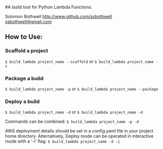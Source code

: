 #A build tool for Python Lambda Functions.

Solomon Bothwell
http://www.github.com/ssbothwell
ssbothwell@gmail.com

## How to Use:

### Scaffold a project
`$ build_lambda project_name --scaffold`
or
`$ build_lambda project_name -s`

### Package a build
`$ build_lambda project_name -p`
or
`$ build_lambda project_name --package`

### Deploy a build
`$ build_lambda project_name -d`
or
`$ build_lambda project_name -d`

Commands can be combined:
`$ build_lambda project_name -p -d`

AWS deployment details should be set in a config.yaml
file in your project home directory. Alternatively,
Deploy mode can be operated in interactive mode with a
'-i' flag:
`$ build_lambda project_name -d -i`
